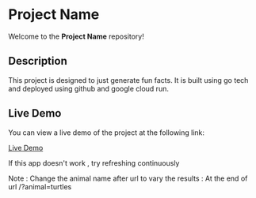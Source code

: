 # Project Name

Welcome to the **Project Name** repository!

## Description

This project is designed to just generate fun facts. It is built using go tech and deployed using github and google cloud run.

## Live Demo

You can view a live demo of the project at the following link:

[Live Demo](https://codelab-genai-5w3wfuclta-uc.a.run.app/)

If this app doesn't work , try refreshing continuously


Note : Change the animal name after url to vary the results : At the end of url  /?animal=turtles   
